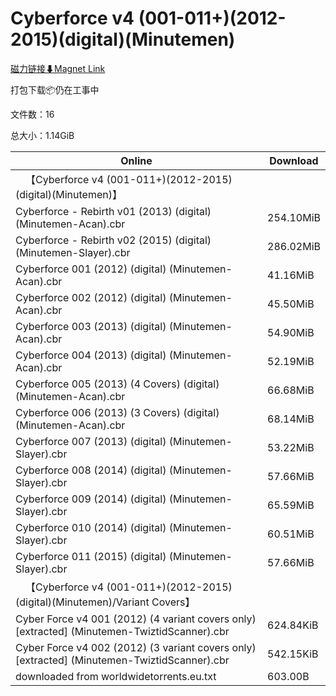 # Cyberforce v4 (001-011+)(2012-2015)(digital)(Minutemen)

[磁力链接⬇Magnet Link](magnet:?xt=urn:btih:03943e5550f7f5f27e8e43e974bd268386a7c3ff&dn=Cyberforce%20v4%20%28001-011%2B%29%282012-2015%29%28digital%29%28Minutemen%29)

打包下载📦仍在工事中

文件数：16

总大小：1.14GiB

Online | Download
--- | ---
&emsp;【Cyberforce v4 (001-011+)(2012-2015)(digital)(Minutemen)】 | 
Cyberforce - Rebirth v01 (2013) (digital) (Minutemen-Acan).cbr | 254.10MiB
Cyberforce - Rebirth v02 (2015) (digital) (Minutemen-Slayer).cbr | 286.02MiB
Cyberforce 001 (2012) (digital) (Minutemen-Acan).cbr | 41.16MiB
Cyberforce 002 (2012) (digital) (Minutemen-Acan).cbr | 45.50MiB
Cyberforce 003 (2013) (digital) (Minutemen-Acan).cbr | 54.90MiB
Cyberforce 004 (2013) (digital) (Minutemen-Acan).cbr | 52.19MiB
Cyberforce 005 (2013) (4 Covers) (digital) (Minutemen-Acan).cbr | 66.68MiB
Cyberforce 006 (2013) (3 Covers) (digital) (Minutemen-Acan).cbr | 68.14MiB
Cyberforce 007 (2013) (digital) (Minutemen-Slayer).cbr | 53.22MiB
Cyberforce 008 (2014) (digital) (Minutemen-Slayer).cbr | 57.66MiB
Cyberforce 009 (2014) (digital) (Minutemen-Slayer).cbr | 65.59MiB
Cyberforce 010 (2014) (digital) (Minutemen-Slayer).cbr | 60.51MiB
Cyberforce 011 (2015) (digital) (Minutemen-Slayer).cbr | 57.66MiB
&emsp;【Cyberforce v4 (001-011+)(2012-2015)(digital)(Minutemen)/Variant Covers】 | 
Cyber Force v4 001 (2012) (4 variant covers only) \[extracted\] (Minutemen-TwiztidScanner).cbr | 624.84KiB
Cyber Force v4 002 (2012) (3 variant covers only) \[extracted\] (Minutemen-TwiztidScanner).cbr | 542.15KiB
downloaded from worldwidetorrents.eu.txt | 603.00B